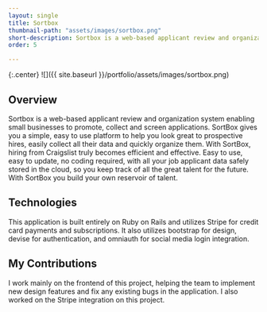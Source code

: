 ```yaml
---
layout: single
title: Sortbox
thumbnail-path: "assets/images/sortbox.png"
short-description: Sortbox is a web-based applicant review and organization system enabling small businesses to promote, collect and screen applications.
order: 5

---
```


{:.center}
![]({{ site.baseurl }}/portfolio/assets/images/sortbox.png)

## Overview

Sortbox is a web-based applicant review and organization system enabling small businesses to promote, collect and screen applications. SortBox gives you a simple, easy to use platform to help you look great to prospective hires, easily collect all their data and quickly organize them. With SortBox, hiring from Craigslist truly becomes efficient and effective. Easy to use, easy to update, no coding required, with all your job applicant data safely stored in the cloud, so you keep track of all the great talent for the future. With SortBox you build your own reservoir of talent.

## Technologies

This application is built entirely on Ruby on Rails and utilizes Stripe for credit card payments and subscriptions. It also utilizes bootstrap for design, devise for authentication, and omniauth for social media login integration.

## My Contributions

I work mainly on the frontend of this project, helping the team to implement new design features and fix any existing bugs in the application. I also worked on the Stripe integration on this project.

